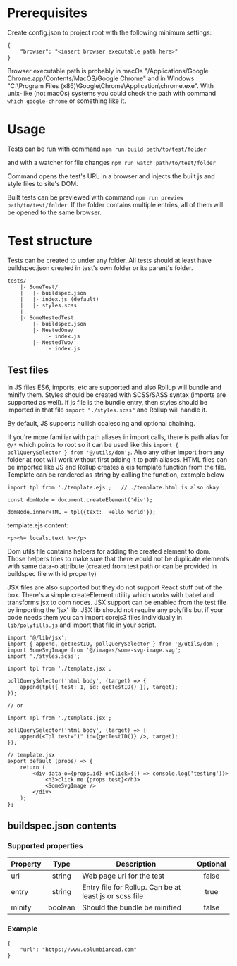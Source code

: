# Prerequisites

Create config.json to project root with the following minimum settings:

```
{
	"browser": "<insert browser executable path here>"
}
```

Browser executable path is probably in macOs "/Applications/Google Chrome.app/Contents/MacOS/Google Chrome" and in Windows "C:\Program Files (x86)\Google\Chrome\Application\chrome.exe". With unix-like (not macOs) systems you could check the path with command `which google-chrome` or something like it.

# Usage

Tests can be run with command `npm run build path/to/test/folder`

and with a watcher for file changes `npm run watch path/to/test/folder`

Command opens the test's URL in a browser and injects the built js and style files to site's DOM.

Built tests can be previewed with command `npm run preview path/to/test/folder`. If the folder contains multiple entries, all of them will be opened to the same browser.

# Test structure

Tests can be created to under any folder. All tests should at least have buildspec.json created in test's own folder or its parent's folder.

```
tests/
	|- SomeTest/
	|	|- buildspec.json
	|	|- index.js (default)
	|	|- styles.scss
	|
	|- SomeNestedTest
		|- buildspec.json
		|- NestedOne/
			|- index.js
		|- NestedTwo/
			|- index.js
```

## Test files

In JS files ES6, imports, etc are supported and also Rollup will bundle and minify them. Styles should be created with SCSS/SASS syntax (imports are supported as well). If js file is the bundle entry, then styles should be imported in that file `import "./styles.scss"` and Rollup will handle it.

By default, JS supports nullish coalescing and optional chaining.

If you're more familiar with path aliases in import calls, there is path alias for `@/*` which points to root so it can be used like this `import { pollQuerySelector } from '@/utils/dom';`. Also any other import from any folder at root will work without first adding it to path aliases.
HTML files can be imported like JS and Rollup creates a ejs template function from the file. Template can be rendered as string by calling the function, example below

```
import tpl from './template.ejs'; 	// ./template.html is also okay

const domNode = document.createElement('div');

domNode.innerHTML = tpl({text: 'Hello World'});
```

template.ejs content:

```
<p><%= locals.text %></p>
```

Dom utils file contains helpers for adding the created element to dom. Those helpers tries to make sure that there would not be duplicate elements with same data-o attribute (created from test path or can be provided in buildspec file with id property)

JSX files are also supported but they do not support React stuff out of the box. There's a simple createElement utility which works with babel and transforms jsx to dom nodes. JSX support can be enabled from the test file by importing the 'jsx' lib. JSX lib should not require any polyfills but if your code needs them you can import corejs3 files individually in `lib/polyfills.js` and import that file in your script.

```
import '@/lib/jsx';
import { append, getTestID, pollQuerySelector } from '@/utils/dom';
import SomeSvgImage from '@/images/some-svg-image.svg';
import './styles.scss';

import tpl from './template.jsx';

pollQuerySelector('html body', (target) => {
	append(tpl({ test: 1, id: getTestID() }), target);
});

// or

import Tpl from './template.jsx';

pollQuerySelector('html body', (target) => {
	append(<Tpl test="1" id={getTestID()} />, target);
});

// template.jsx
export default (props) => {
	return (
		<div data-o={props.id} onClick={() => console.log('testing')}>
			<h3>click me {props.test}</h3>
			<SomeSvgImage />
		</div>
	);
};

```

## buildspec.json contents

### Supported properties

| Property |  Type   | Description                                            | Optional |
| -------- | :-----: | ------------------------------------------------------ | :------: |
| url      | string  | Web page url for the test                              |  false   |
| entry    | string  | Entry file for Rollup. Can be at least js or scss file |   true   |
| minify   | boolean | Should the bundle be minified                          |  false   |

### Example

```
{
	"url": "https://www.columbiaroad.com"
}
```
